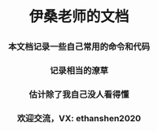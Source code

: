 <center><H1>

伊桑老师的文档

</H1></center>

<center><H3>

本文档记录一些自己常用的命令和代码

</H3></center>

<center><H3>

记录相当的潦草

</H3></center>

<center><H3>

估计除了我自己没人看得懂

</H3></center>

<center><H3>

欢迎交流，VX: ethanshen2020

</H3></center>